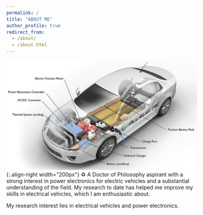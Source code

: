 ```yaml
---
permalink: /
title: "ABOUT ME" 
author_profile: true
redirect_from: 
  - /about/
  - /about.html
---
```


![Illustation of combining vision language modalities](/images/ev.png){:.align-right width="200px"}
♻️ A Doctor of Philosophy aspirant with a strong interest in power electronics for electric vehicles and a substantial
understanding of the field. My research to date has helped me improve my skills in electrical vehicles, which I am enthusiastic about.

My research interest lies in electrical vehicles and power electronics.
